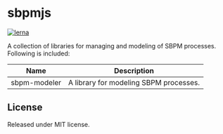 # sbpmjs

[![lerna](https://img.shields.io/badge/maintained%20with-lerna-cc00ff.svg)](https://lerna.js.org/)

A collection of libraries for managing and modeling of SBPM processes. Following is included:

| Name         | Description                            |
| ------------ | -------------------------------------- |
| sbpm-modeler | A library for modeling SBPM processes. |

## License

Released under MIT license.
